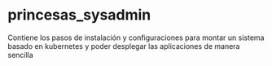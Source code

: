 # princesas_sysadmin
Contiene los pasos de instalación y configuraciones para montar un sistema basado en kubernetes y poder desplegar las aplicaciones de manera sencilla
